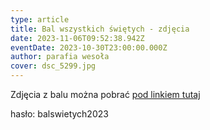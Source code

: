 ```yaml
---
type: article
title: Bal wszystkich świętych - zdjęcia
date: 2023-11-06T09:52:38.942Z
eventDate: 2023-10-30T23:00:00.000Z
author: parafia wesoła
cover: dsc_5299.jpg
---
```

Zdjęcia z balu można pobrać [pod linkiem tutaj](https://ptracz-photography.photonesto.com/g/bal-wszystkich-swietych-2023)

hasło: balswietych2023